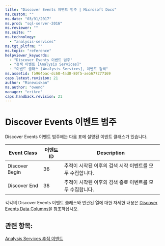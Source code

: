 ```yaml
---
title: "Discover Events 이벤트 범주 | Microsoft Docs"
ms.custom: ""
ms.date: "03/01/2017"
ms.prod: "sql-server-2016"
ms.reviewer: ""
ms.suite: ""
ms.technology: 
  - "analysis-services"
ms.tgt_pltfrm: ""
ms.topic: "reference"
helpviewer_keywords: 
  - "Discover Events 이벤트 범주"
  - "검색 이벤트 [Analysis Services]"
  - "이벤트 클래스 [Analysis Services], 이벤트 검색"
ms.assetid: fb964bac-dc68-4ad0-80f5-aeb677277169
caps.latest.revision: 21
author: "Minewiskan"
ms.author: "owend"
manager: "erikre"
caps.handback.revision: 21
---
```

# Discover Events 이벤트 범주
  Discover Events 이벤트 범주에는 다음 표에 설명된 이벤트 클래스가 있습니다.  
  
|Event Class|이벤트 ID|Description|  
|-----------------|--------------|-----------------|  
|Discover Begin|36|추적이 시작된 이후의 검색 시작 이벤트를 모두 수집합니다.|  
|Discover End|38|추적이 시작된 이후의 검색 종료 이벤트를 모두 수집합니다.|  
  
 각각의 Discover Events 이벤트 클래스와 연관된 열에 대한 자세한 내용은 [Discover Events Data Columns](../../analysis-services/trace-events/discover-events-data-columns.md)을 참조하십시오.  
  
## 관련 항목:  
 [Analysis Services 추적 이벤트](../../analysis-services/trace-events/analysis-services-trace-events.md)  
  
  